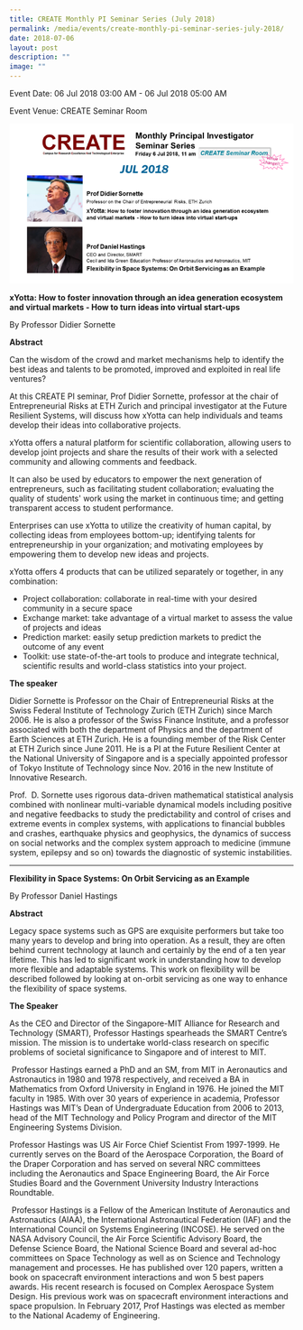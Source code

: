 ```yaml
---
title: CREATE Monthly PI Seminar Series (July 2018)
permalink: /media/events/create-monthly-pi-seminar-series-july-2018/
date: 2018-07-06
layout: post
description: ""
image: ""
---
```


Event Date: 06 Jul 2018 03:00 AM - 06 Jul 2018 05:00 AM

Event Venue: CREATE Seminar Room

![](/images/Events/Jul%202018.png)

**xYotta: How to foster innovation through an idea generation ecosystem and virtual markets - How to turn ideas into virtual start-ups**

By Professor Didier Sornette

**Abstract**

Can the wisdom of the crowd and market mechanisms help to identify the best ideas and talents to be promoted, improved and exploited in real life ventures?  
  
At this CREATE PI seminar, Prof Didier Sornette, professor at the chair of Entrepreneurial Risks at ETH Zurich and principal investigator at the Future Resilient Systems, will discuss how xYotta can help individuals and teams develop their ideas into collaborative projects.  
  
xYotta offers a natural platform for scientific collaboration, allowing users to develop joint projects and share the results of their work with a selected community and allowing comments and feedback.  
  
It can also be used by educators to empower the next generation of entrepreneurs, such as facilitating student collaboration; evaluating the quality of students' work using the market in continuous time; and getting transparent access to student performance.  
  
Enterprises can use xYotta to utilize the creativity of human capital, by collecting ideas from employees bottom-up; identifying talents for entrepreneurship in your organization; and motivating employees by empowering them to develop new ideas and projects.  
  
xYotta offers 4 products that can be utilized separately or together, in any combination:  
  
* Project collaboration: collaborate in real-time with your desired community in a secure space  
* Exchange market: take advantage of a virtual market to assess the value of projects and ideas  
* Prediction market: easily setup prediction markets to predict the outcome of any event  
* Toolkit: use state-of-the-art tools to produce and integrate technical, scientific results and world-class statistics into your project.

**The speaker**

Didier Sornette is Professor on the Chair of Entrepreneurial Risks at the Swiss Federal Institute of Technology Zurich (ETH Zurich) since March 2006. He is also a professor of the Swiss Finance Institute, and a professor associated with both the department of Physics and the department of Earth Sciences at ETH Zurich. He is a founding member of the Risk Center at ETH Zurich since June 2011. He is a PI at the Future Resilient Center at the National University of Singapore and is a specially appointed professor of Tokyo Institute of Technology since Nov. 2016 in the new Institute of Innovative Research.

Prof.  D. Sornette uses rigorous data-driven mathematical statistical analysis combined with nonlinear multi-variable dynamical models including positive and negative feedbacks to study the predictability and control of crises and extreme events in complex systems, with applications to financial bubbles and crashes, earthquake physics and geophysics, the dynamics of success on social networks and the complex system approach to medicine (immune system, epilepsy and so on) towards the diagnostic of systemic instabilities.

* * *

**Flexibility in Space Systems: On Orbit Servicing as an Example**

By Professor Daniel Hastings

**Abstract**

Legacy space systems such as GPS are exquisite performers but take too many years to develop and bring into operation. As a result, they are often behind current technology at launch and certainly by the end of a ten year lifetime. This has led to significant work in understanding how to develop more flexible and adaptable systems. This work on flexibility will be described followed by looking at on-orbit servicing as one way to enhance the flexibility of space systems.

**The Speaker**

As the CEO and Director of the Singapore-MIT Alliance for Research and Technology (SMART), Professor Hastings spearheads the SMART Centre’s mission. The mission is to undertake world-class research on specific problems of societal significance to Singapore and of interest to MIT.

 Professor Hastings earned a PhD and an SM, from MIT in Aeronautics and Astronautics in 1980 and 1978 respectively, and received a BA in Mathematics from Oxford University in England in 1976. He joined the MIT faculty in 1985. With over 30 years of experience in academia, Professor Hastings was MIT’s Dean of Undergraduate Education from 2006 to 2013, head of the MIT Technology and Policy Program and director of the MIT Engineering Systems Division.

Professor Hastings was US Air Force Chief Scientist From 1997-1999. He currently serves on the Board of the Aerospace Corporation, the Board of the Draper Corporation and has served on several NRC committees including the Aeronautics and Space Engineering Board, the Air Force Studies Board and the Government University Industry Interactions Roundtable.

 Professor Hastings is a Fellow of the American Institute of Aeronautics and Astronautics (AIAA), the International Astronautical Federation (IAF) and the International Council on Systems Engineering (INCOSE). He served on the NASA Advisory Council, the Air Force Scientific Advisory Board, the Defense Science Board, the National Science Board and several ad-hoc committees on Space Technology as well as on Science and Technology management and processes. He has published over 120 papers, written a book on spacecraft environment interactions and won 5 best papers awards. His recent research is focused on Complex Aerospace System Design. His previous work was on spacecraft environment interactions and space propulsion. In February 2017, Prof Hastings was elected as member to the National Academy of Engineering.